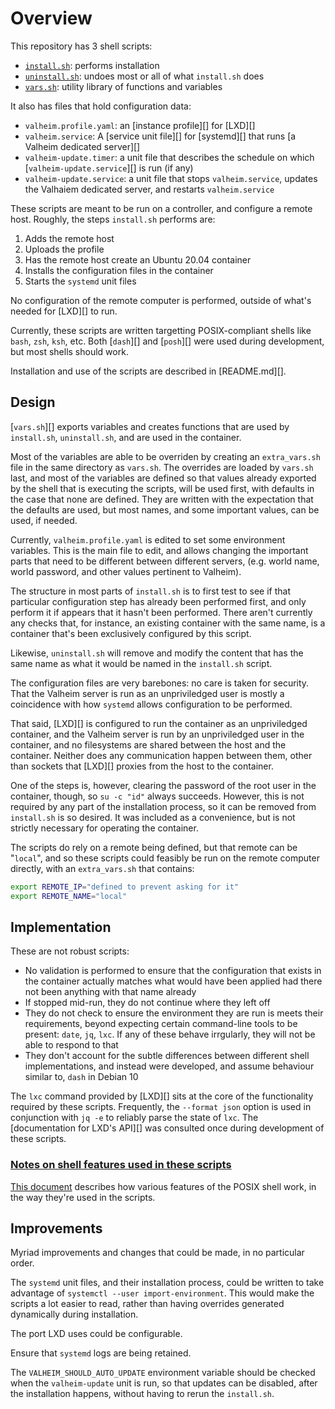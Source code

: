 # Overview

This repository has 3 shell scripts:

- [`install.sh`](./install.sh "script that runs the installation"): performs installation
- [`uninstall.sh`](./uninstall.sh "script that undoes what install.sh does"): undoes most or all of what `install.sh` does
- [`vars.sh`](./vars.sh "utility library"): utility library of functions and variables

It also has files that hold configuration data:

- `valheim.profile.yaml`: an [instance profile][] for [LXD][]
- `valheim.service`: A [service unit file][] for [systemd][] that runs [a Valheim dedicated server][]
- `valheim-update.timer`: a unit file that describes the schedule on which [`valheim-update.service`][] is run (if any)
- `valheim-update.service`: a unit file that stops `valheim.service`, updates the Valhaiem dedicated server, and restarts `valheim.service`

These scripts are meant to be run on a controller, and configure a remote host. Roughly, the steps `install.sh` performs are:

1. Adds the remote host
1. Uploads the profile
1. Has the remote host create an Ubuntu 20.04 container
1. Installs the configuration files in the container
1. Starts the `systemd` unit files

No configuration of the remote computer is performed, outside of what's needed for [LXD][] to run.

Currently, these scripts are written targetting POSIX-compliant shells like `bash`, `zsh`, `ksh`, etc. Both [`dash`][] and [`posh`][] were used during development, but most shells should work.

Installation and use of the scripts are described in [README.md][].

## Design

[`vars.sh`][] exports variables and creates functions that are used by `install.sh`, `uninstall.sh`, and are used in the container.

Most of the variables are able to be overriden by creating an `extra_vars.sh` file in the same directory as `vars.sh`. The overrides are loaded by `vars.sh` last, and most of the variables are defined so that values already exported by the shell that is executing the scripts, will be used first, with defaults in the case that none are defined. They are written with the expectation that the defaults are used, but most names, and some important values, can be used, if needed.

Currently, `valheim.profile.yaml` is edited to set some environment variables. This is the main file to edit, and allows changing the important parts that need to be different between different servers, (e.g. world name, world password, and other values pertinent to Valheim).

The structure in most parts of `install.sh` is to first test to see if that particular configuration step has already been performed first, and only perform it if appears that it hasn't been performed. There aren't currently any checks that, for instance, an existing container with the same name, is a container that's been exclusively configured by this script.

Likewise, `uninstall.sh` will remove and modify the content that has the same name as what it would be named in the `install.sh` script.

The configuration files are very barebones: no care is taken for security. That the Valheim server is run as an unpriviledged user is mostly a coincidence with how `systemd` allows configuration to be performed.

That said, [LXD][] is configured to run the container as an unpriviledged container, and the Valheim server is run by an unpriviledged user in the container, and no filesystems are shared between the host and the container. Neither does any communication happen between them, other than sockets that [LXD][] proxies from the host to the container.

One of the steps is, however, clearing the password of the root user in the container, though, so `su -c "id"` always succeeds. However, this is not required by any part of the installation process, so it can be removed from `install.sh` is so desired. It was included as a convenience, but is not strictly necessary for operating the container.

The scripts do rely on a remote being defined, but that remote can be "`local`", and so these scripts could feasibly be run on the remote computer directly, with an `extra_vars.sh` that contains:

```sh
export REMOTE_IP="defined to prevent asking for it"
export REMOTE_NAME="local"
```

## Implementation

These are not robust scripts:

- No validation is performed to ensure that the configuration that exists in the container actually matches what would have been applied had there not been anything with that name already
- If stopped mid-run, they do not continue where they left off
- They do not check to ensure the environment they are run is meets their requirements, beyond expecting certain command-line tools to be present: `date`, `jq`, `lxc`. If any of these behave irrgularly, they will not be able to respond to that
- They don't account for the subtle differences between different shell implementations, and instead were developed, and assume behaviour similar to, `dash` in Debian 10

The `lxc` command provided by [LXD][] sits at the core of the functionality required by these scripts. Frequently, the `--format json` option is used in conjunction with `jq -e` to reliably parse the state of `lxc`. The [documentation for LXD's API][] was consulted once during development of these scripts.

### [Notes on shell features used in these scripts](./docs/shell_features.ms)

[This document](./docs/shell_features.md) describes how various features of the POSIX shell work, in the way they're used in the scripts.

## Improvements

Myriad improvements and changes that could be made, in no particular order.

The `systemd` unit files, and their installation process, could be written to take advantage of `systemctl --user import-environment`. This would make the scripts a lot easier to read, rather than having overrides generated dynamically during installation.

The port LXD uses could be configurable.

Ensure that `systemd` logs are being retained.

The `VALHEIM_SHOULD_AUTO_UPDATE` environment variable should be checked when the `valheim-update` unit is run, so that updates can be disabled, after the installation happens, without having to rerun the `install.sh`.

[the specification for that behaviour]: <https://pubs.opengroup.org/onlinepubs/9699919799/utilities/V3_chap02.html> "IEEE Std 1003.1-2017: The Shell Command Language"
[this version of the specification]: <https://pubs.opengroup.org/onlinepubs/9699919799.2016edition/xrat/V4_xcu_chap02.html>
[condition`trap`]: <https://pubs.opengroup.org/onlinepubs/9699919799/utilities/V3_chap02.html#trap> "Specification of the trap shell command"
[`install.sh`]: <./install.sh> 
